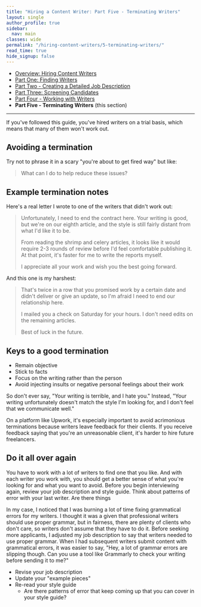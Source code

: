 ```yaml
---
title: "Hiring a Content Writer: Part Five - Terminating Writers"
layout: single
author_profile: true
sidebar:
  nav: main
classes: wide
permalink: "/hiring-content-writers/5-terminating-writers/"
read_time: true
hide_signup: false
---
```


* [Overview: Hiring Content Writers](/hiring-content-writers/)
* [Part One: Finding Writers](/hiring-content-writers/1-finding-writers/)
* [Part Two - Creating a Detailed Job Description](/hiring-content-writers/2-working-with-writers/)
* [Part Three: Screening Candidates](/hiring-content-writers/3-screening-candidates/)
* [Part Four - Working with Writers](/hiring-content-writers/4-working-with-writers/)
* **Part Five - Terminating Writers** (this section)

---

If you've followed this guide, you've hired writers on a trial basis, which means that many of them won't work out.

## Avoiding a termination

Try not to phrase it in a scary "you're about to get fired way" but like:

>What can I do to help reduce these issues?

## Example termination notes

Here's a real letter I wrote to one of the writers that didn't work out:

>Unfortunately, I need to end the contract here. Your writing is good, but we're on our eighth article, and the style is still fairly distant from what I'd like it to be.
>
>From reading the shrimp and celery articles, it looks like it would require 2-3 rounds of review before I'd feel comfortable publishing it. At that point, it's faster for me to write the reports myself.
>
>I appreciate all your work and wish you the best going forward.

And this one is my harshest:

>That's twice in a row that you promised work by a certain date and didn't deliver or give an update, so I'm afraid I need to end our relationship here.
>
>I mailed you a check on Saturday for your hours. I don't need edits on the remaining articles.
>
>Best of luck in the future.

## Keys to a good termination

* Remain objective
* Stick to facts
* Focus on the writing rather than the person
* Avoid injecting insults or negative personal feelings about their work

So don't ever say, "Your writing is terrible, and I hate you." Instead, "Your writing unfortunately doesn't match the style I'm looking for, and I don't feel that we communicate well."

On a platform like Upwork, it's especially important to avoid acrimonious terminations because writers leave feedback for their clients. If you receive feedback saying that you're an unreasonable client, it's harder to hire future freelancers.

## Do it all over again

You have to work with a lot of writers to find one that you like. And with each writer you work with, you should get a better sense of what you're looking for and what you want to avoid. Before you begin interviewing again, review your job description and style guide. Think about patterns of error with your last writer. Are there things

In my case, I noticed that I was burning a lot of time fixing grammatical errors for my writers. I thought it was a given that professional writers should use proper grammar, but in fairness, there are plenty of clients who don't care, so writers don't assume that they have to do it. Before seeking more applicants, I adjusted my job description to say that writers needed to use proper grammar. When I had subsequent writers submit content with grammatical errors, it was easier to say, "Hey, a lot of grammar errors are slipping though. Can you use a tool like Grammarly to check your writing before sending it to me?"

* Revise your job description
* Update your "example pieces"
* Re-read your style guide
  * Are there patterns of error that keep coming up that you can cover in your style guide?

